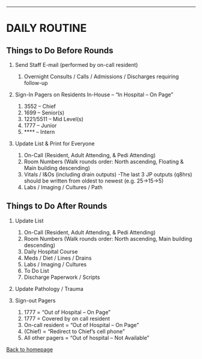 
---

# DAILY ROUTINE

## Things to Do Before Rounds



1. Send Staff E-mail (performed by on-call resident)

   
   1. Overnight Consults / Calls / Admissions / Discharges requiring follow-up
2. Sign-In Pagers on Residents In-House – “In Hospital – On Page”

   
   1. 3552 – Chief
   2. 1699 – Senior(s)
   3. 1221/5511 – Mid Level(s)
   4. 1777 – Junior
   5. \*\*\*\* – Intern
3. Update List & Print for Everyone

   
   1. On-Call (Resident, Adult Attending, & Pedi Attending)
   2. Room Numbers (Walk rounds order: North ascending, Floating & Main building descending)
   3. Vitals / I&Os (including drain outputs) -The last 3 JP outputs (q8hrs) should be written from oldest to newest (e.g. 25→15→5)
   4. Labs / Imaging / Cultures / Path

## Things to Do After Rounds


1. Update List

   
   1. On-Call (Resident, Adult Attending, & Pedi Attending)
   2. Room Numbers (Walk rounds order: North ascending, Main building descending)
   3. Daily Hospital Course
   4. Meds / Diet / Lines / Drains
   5. Labs / Imaging / Cultures
   6. To Do List
   7. Discharge Paperwork / Scripts
2. Update Pathology / Trauma
3. Sign-out Pagers

   
   1. 1777 = “Out of Hospital – On Page”
   2. 1777 = Covered by on call resident
   3. On-call resident = “Out of Hospital – On Page”
   4. (Chief) = “Redirect to Chief’s cell phone”
   5. All other pagers = “Out of hospital – Not Available”


[Back to homepage](../index.html)